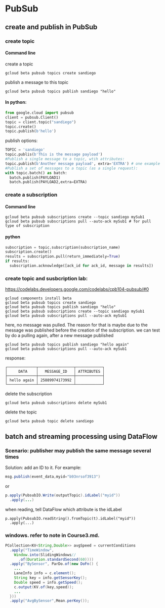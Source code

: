 # PubSub
## create and publish in PubSub

### create topic
#### Command line
create a topic
```command
gcloud beta pubsub topics create sandiego
```
publish a message to this topic
```command
gcloud beta pubsub topics publish sandiego "hello"
```
#### In python:
```python
from google.cloud import pubsub
client = pubsub.Client()
topic = client.topic("sandiego")
topic.create()
topic.publish(b'hello')
```
publish options:
```python
TOPIC = 'sandiego'
topic.publis(b'This is the message payload')
#Publish a single message to a topic, wtih attributes:
topic.publish(b'Another message payload', extra='EXTRA') # one example is to have a attributes that indicates the timestamp
#Publish a set of messages to a topic (as a single request):
with topic.batch() as batch:
  batch.publish(PAYLOAD1)
  batch.publish(PAYLOAD2,extra=EXTRA)
```
### create a subscription
#### Command line
```command
gcloud beta pubsub subscriptions create --topic sandiego mySub1
gcloud beta pubsub subscriptions pull --auto-ack mySub1 # for pull type of subscription
```
#### python
```python
subscription = topic.subscription(subscription_name)
subscription.create()
results = subscription.pull(return_immediately=True)
if results:
  subscription.acknowledge([ack_id for ack_id, message in results])
```
### create topic and susbcription lab:
https://codelabs.developers.google.com/codelabs/cpb104-pubsub/#0
```command
gcloud components install beta
gcloud beta pubsub topics create sandiego
gcloud beta pubsub topics publish sandiego "hello"
gcloud beta pubsub subscriptions create --topic sandiego mySub1
gcloud beta pubsub subscriptions pull --auto-ack mySub1
```
here, no message was pulled. The reason for that is maybe due to the message was published before the creation of the subscription. we can test by do a pulling again, after a new message published
```command
gcloud beta pubsub topics publish sandiego "hello again"
gcloud beta pubsub subscriptions pull --auto-ack mySub1
```
response:
```command
┌─────────────┬────────────────┬────────────┐
│     DATA    │   MESSAGE_ID   │ ATTRIBUTES │
├─────────────┼────────────────┼────────────┤
│ hello again │ 25889974173992 │            │
└─────────────┴────────────────┴────────────┘
```
delete the subscription
```command
gcloud beta pubsub subscriptions delete mySub1
```
delete the topic
```command
gcloud beta pubsub topic delete sandiego
```
## batch and streaming processing using DataFlow
### Scenario: publisher may publish the same message several times
Solution: add an ID to it. For example:
```java
msg.publish(event_data,myid="b93nrsof3913")
```
or
```java
p.apply(PubsubIO.Write(outputTopic).idLabel("myid"))
  .apply(...)
```
when reading, tell DataFlow which attribute is the idLabel
```
p.apply(PubsubIO.readString().fromTopic(t).idLabel("myid"))
  .apply(...)
```
### windows. refer to note in Course3.md.
```java
PCollection<KV<String,Double>> avgSpeed = currentConditions 
  .apply("TimeWindow",
    Window.into(SlidingWindows//
      .of(Duration.standardSecond(60))))
  .apply("BySensor", ParDo.of(new DoFn() {
    ...
    LaneInfo info = c.element();
    String key = info.getSensorKey();
    Double speed = info.getSpeed();
    c.output(KV.of(key,speed));
    ...
  }))
  .apply("AvgBySensor",Mean.perKey());
```

